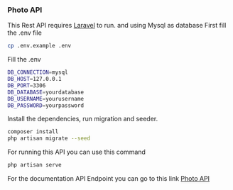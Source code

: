 
### Photo API ###

This Rest API requires [Laravel](https://laravel.com/) to run. and using Mysql as database
First fill the .env file
```sh
cp .env.example .env
```

Fill the .env
```sh
DB_CONNECTION=mysql
DB_HOST=127.0.0.1
DB_PORT=3306
DB_DATABASE=yourdatabase
DB_USERNAME=yourusername
DB_PASSWORD=yourpassword
```
Install the dependencies, run migration and seeder.

```sh
composer install
php artisan migrate --seed
```

For running this API you can use this command
```sh
php artisan serve
```

For the documentation API Endpoint you can go to this link [Photo API](https://www.postman.com/telecoms-specialist-49995159/workspace/photo-api)
